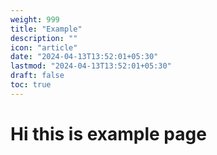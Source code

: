 ```yaml
---
weight: 999
title: "Example"
description: ""
icon: "article"
date: "2024-04-13T13:52:01+05:30"
lastmod: "2024-04-13T13:52:01+05:30"
draft: false
toc: true
---
```



# Hi this is example page